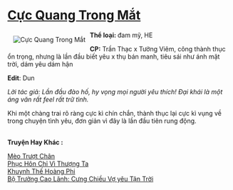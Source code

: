 <a href="https://utruyen.com/cuc-quang-trong-mat/22589/" title="Cực Quang Trong Mắt"><h1>Cực Quang Trong Mắt</h1></a><div style="display:table"><img align="right" style="float: left; padding: 10px;" src="https://utruyen.com/images/story/200x260/cuc-quang-trong-mat.jpg" alt="Cực Quang Trong Mắt"><b>Thể loại: </b>đam mỹ, HE<p></p><b>CP:</b> Trần Thạc x Tưởng Viêm, công thành thục ổn trọng, nhưng là lần đầu biết yêu x thụ bán manh, tiêu sái như ánh mặt trời, dám yêu dám hận<p></p><b>Edit</b>: Dun<p></p><i>Lời tác giả: Lần đầu đào hố, hy vọng mọi người yêu thích! Đại khái là một áng văn rất feel rất trữ tình.</i><p></p>Khi một chàng trai rõ ràng cực kì chín chắn, thành thục lại cực kì vụng về trong chuyện tình yêu, đơn giản vì đây là lần đầu tiên rung động.</div><p><br><b>Truyện Hay Khác :</b></p><a href="https://utruyen.com/meo-truot-chan/22588/" alt="Mèo Trượt Chân">Mèo Trượt Chân</a><br/><a href="https://github.com/quanluxury/ngontinh_sac/tree/master/truyenhay/19716/" alt="Phục Hôn Chỉ Vì Thượng Ta">Phục Hôn Chỉ Vì Thượng Ta</a><br/><a href="https://github.com/quanluxury/ngontinhhot/tree/master/truyenhay/20267/" alt="Khuynh Thế Hoàng Phi">Khuynh Thế Hoàng Phi</a><br/><a href="https://truyenhot2020.wordpress.com/2019/12/11/bo-truong-cao-lanh-cung-chieu-vo-yeu-tan-troi/" alt="Bộ Trưởng Cao Lãnh: Cưng Chiều Vợ yêu Tận Trời">Bộ Trưởng Cao Lãnh: Cưng Chiều Vợ yêu Tận Trời</a><br/>